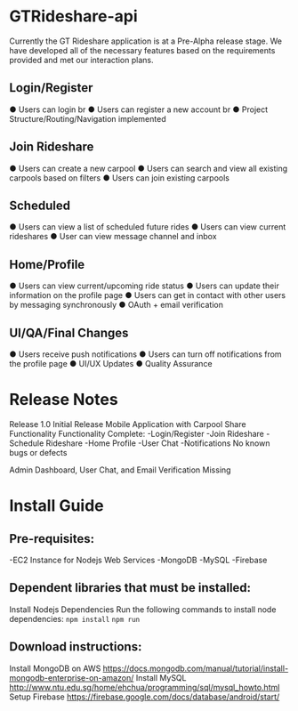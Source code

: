 # GTRideshare-api
Currently the GT Rideshare application is at a Pre-Alpha release stage. We have developed all of the necessary features based on the requirements provided and met our interaction plans. 

## Login/Register 
● Users can login br
● Users can register a new account br
● Project Structure/Routing/Navigation implemented 
## Join Rideshare 
● Users can create a new carpool
● Users can search and view all existing carpools based on filters 
● Users can join existing carpools 
## Scheduled 
● Users can view a list of scheduled future rides 
● Users can view current rideshares 
● User can view message channel and inbox 
## Home/Profile 
● Users can view current/upcoming ride status
● Users can update their information on the profile page 
● Users can get in contact with other users by messaging synchronously 
● OAuth + email verification 
## UI/QA/Final Changes 
● Users receive push notifications 
● Users can turn off notifications from the profile page 
● UI/UX Updates 
● Quality Assurance

# Release Notes 
Release 1.0
Initial Release
Mobile Application with Carpool Share Functionality
Functionality Complete:
-Login/Register
-Join Rideshare
-Schedule Rideshare
-Home Profile
-User Chat
-Notifications
No known bugs or defects

Admin Dashboard, User Chat, and Email Verification Missing

# Install Guide
## Pre-requisites:
-EC2 Instance for Nodejs Web Services
-MongoDB
-MySQL
-Firebase

## Dependent libraries that must be installed:
Install Nodejs Dependencies
Run the following commands to install node dependencies:
`npm install`
`npm run`

## Download instructions:​
Install MongoDB on AWS
https://docs.mongodb.com/manual/tutorial/install-mongodb-enterprise-on-amazon/ 
Install MySQL
http://www.ntu.edu.sg/home/ehchua/programming/sql/mysql_howto.html 
Setup Firebase
https://firebase.google.com/docs/database/android/start/ 
